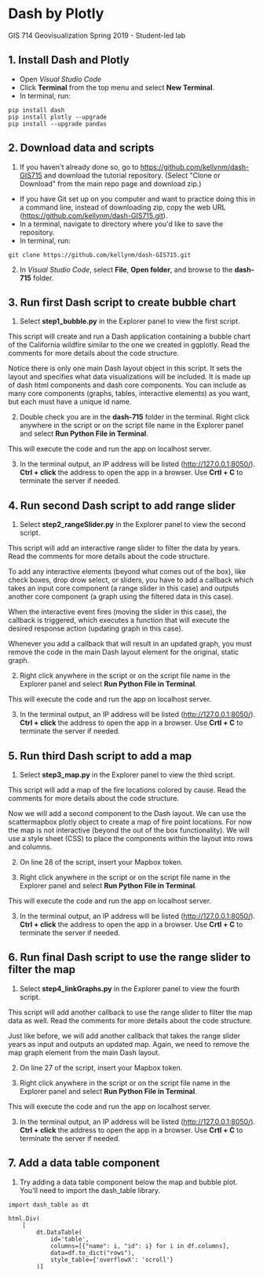 # Dash by Plotly
 GIS 714 Geovisualization Spring 2019 - Student-led lab

## 1. Install Dash and Plotly
* Open <i>Visual Studio Code</i>
* Click <b>Terminal</b> from the top menu and select <b>New Terminal</b>.
* In terminal, run:
```
pip install dash
pip install plotly --upgrade
pip install --upgrade pandas
```

## 2. Download data and scripts
1. If you haven't already done so, go to https://github.com/kellynm/dash-GIS715 and download the tutorial repository. (Select "Clone or Download" from the main repo page and download zip.)
* If you have Git set up on you computer and want to practice doing this in a command line, instead of downloading zip, copy the web URL (https://github.com/kellynm/dash-GIS715.git).
* In a terminal, navigate to directory where you'd like to save the repository.
* In terminal, run:
```
git clone https://github.com/kellynm/dash-GIS715.git
```

2. In <i>Visual Studio Code</i>, select <b>File</b>, <b>Open folder</b>, and browse to the <b>dash-715</b> folder.

## 3. Run first Dash script to create bubble chart

1. Select <b>step1_bubble.py</b> in the Explorer panel to view the first script.

This script will create and run a Dash application containing a bubble chart of the California wildfire similar to the one we created in ggplotly. Read the comments for more details about the code structure. <br>

Notice there is only one main Dash layout object in this script. It sets the layout and specifies what data visualizations will be included. It is made up of dash html components and dash core components. You can include as many core components (graphs, tables, interactive elements) as you want, but each must have a unique id name.

2. Double check you are in the <b>dash-715</b> folder in the terminal. Right click anywhere in the script or on the script file name in the Explorer panel and select <b>Run Python File in Terminal</b>.

This will execute the code and run the app on localhost server.

3. In the terminal output, an IP address will be listed (http://127.0.0.1:8050/). <b>Ctrl + click</b> the address to open the app in a browser. Use <b>Crtl + C</b> to terminate the server if needed.

## 4. Run second Dash script to add range slider

1. Select <b>step2_rangeSlider.py</b> in the Explorer panel to view the second script.

This script will add an interactive range slider to filter the data by years. Read the comments for more details about the code structure. <br>

To add any interactive elements (beyond what comes out of the box), like check boxes, drop drow select, or sliders, you have to add a callback which takes an input core component (a range slider in this case) and outputs another core component (a graph using the filtered data in this case). 

When the interactive event fires (moving the slider in this case), the callback is triggered, which executes a function that will execute the desired response action (updating graph in this case). 

Whenever you add a callback that will result in an updated graph, you must remove the code in the main Dash layout element for the original, static graph.

2. Right click anywhere in the script or on the script file name in the Explorer panel and select <b>Run Python File in Terminal</b>.

This will execute the code and run the app on localhost server.

3. In the terminal output, an IP address will be listed (http://127.0.0.1:8050/). <b>Ctrl + click</b> the address to open the app in a browser. Use <b>Crtl + C</b> to terminate the server if needed.

## 5. Run third Dash script to add a map

1. Select <b>step3_map.py</b> in the Explorer panel to view the third script.

This script will add a map of the fire locations colored by cause. Read the comments for more details about the code structure.

Now we will add a second component to the Dash layout. We can use the scattermapbox plotly object to create a map of fire point locations. For now the map is not interactive (beyond the out of the box functionality). We will use a style sheet (CSS) to place the components within the layout into rows and columns.

2. On line 28 of the script, insert your Mapbox token.

3. Right click anywhere in the script or on the script file name in the Explorer panel and select <b>Run Python File in Terminal</b>.

This will execute the code and run the app on localhost server.

3. In the terminal output, an IP address will be listed (http://127.0.0.1:8050/). <b>Ctrl + click</b> the address to open the app in a browser. Use <b>Crtl + C</b> to terminate the server if needed.

## 6. Run final Dash script to use the range slider to filter the map

1. Select <b>step4_linkGraphs.py</b> in the Explorer panel to view the fourth script.

This script will add another callback to use the range slider to filter the map data as well. Read the comments for more details about the code structure.

Just like before, we will add another callback that takes the range slider years as input and outputs an updated map. Again, we need to remove the map graph element from the main Dash layout.

2. On line 27 of the script, insert your Mapbox token.

3. Right click anywhere in the script or on the script file name in the Explorer panel and select <b>Run Python File in Terminal</b>.

This will execute the code and run the app on localhost server.

3. In the terminal output, an IP address will be listed (http://127.0.0.1:8050/). <b>Ctrl + click</b> the address to open the app in a browser. Use <b>Crtl + C</b> to terminate the server if needed.

## 7. Add a data table component

1. Try adding a data table component below the map and bubble plot. You'll need to import the dash_table library.

```
import dash_table as dt

html.Div(
    [
        dt.DataTable(
            id='table',
            columns=[{"name": i, "id": i} for i in df.columns],
            data=df.to_dict("rows"),
            style_table={'overflowX': 'scroll'}
        )]
```